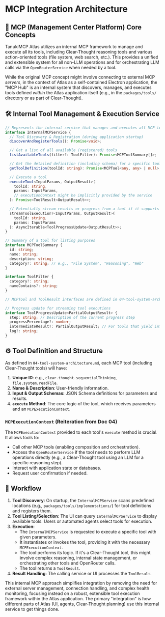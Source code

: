 # MCP Integration Architecture

## 🚀 MCP (Management Center Platform) Core Concepts

TanukiMCP Atlas utilizes an internal MCP framework to manage and execute all its tools, including Clear-Thought reasoning tools and various action-oriented tools (file system, web search, etc.). This provides a unified and extensible system for all non-LLM operations and for orchestrating LLM calls via the `OpenRouterService` when needed by a tool.

While the original MCP concept might involve connecting to external MCP *servers*, in the context of Atlas as a self-contained Electron application, the "MCP Hub" is an internal system that discovers, manages, and executes tools defined *within* the Atlas application itself (e.g., in the `packages/tools/` directory or as part of Clear-Thought).

## 🛠️ Internal Tool Management & Execution Service

```typescript
// Represents the internal service that manages and executes all MCP tools within Atlas
interface InternalMCPService {
  // Tool Discovery & Registration (during application startup)
  discoverAndRegisterTools(): Promise<void>;

  // Get a list of all available (registered) tools
  listAvailableTools(filter?: ToolFilter): Promise<MCPToolSummary[]>;

  // Get the detailed definition (including schema) for a specific tool
  getToolDefinition(toolId: string): Promise<MCPTool<any, any> | null>;

  // Execute a tool
  executeTool<InputParams, OutputResult>(
    toolId: string, 
    params: InputParams, 
    // executionContext might be implicitly provided by the service
  ): Promise<ToolResult<OutputResult>>;

  // Potentially stream results or progress from a tool if it supports it
  streamToolExecution?<InputParams, OutputResult>(
    toolId: string, 
    params: InputParams
  ): AsyncIterable<ToolProgressUpdate<OutputResult>>;
}

// Summary of a tool for listing purposes
interface MCPToolSummary {
  id: string;
  name: string;
  description: string;
  category?: string; // e.g., "File System", "Reasoning", "Web"
}

interface ToolFilter {
  category?: string;
  nameContains?: string;
}

// MCPTool and ToolResult interfaces are defined in 04-tool-system-architecture.md

// Progress update for streaming tool executions
interface ToolProgressUpdate<PartialOutputResult> {
  step: string; // Description of the current progress step
  progressPercentage?: number;
  intermediateResult?: PartialOutputResult; // For tools that yield intermediate data
  log?: string;
}
```

## ⚙️ Tool Definition and Structure

As defined in `04-tool-system-architecture.md`, each MCP tool (including Clear-Thought tools) will have:
1.  **Unique ID**: e.g., `clear.thought.sequentialThinking`, `file.system.readFile`.
2.  **Name & Description**: User-friendly information.
3.  **Input & Output Schemas**: JSON Schema definitions for parameters and results.
4.  **`execute` Method**: The core logic of the tool, which receives parameters and an `MCPExecutionContext`.

### `MCPExecutionContext` (Reiteration from Doc 04)
The `MCPExecutionContext` provided to each tool's `execute` method is crucial. It allows tools to:
-   Call other MCP tools (enabling composition and orchestration).
-   Access the `OpenRouterService` if the tool needs to perform LLM operations directly (e.g., a Clear-Thought tool using an LLM for a specific reasoning step).
-   Interact with application state or databases.
-   Request user confirmation if needed.

## 🔩 Workflow

1.  **Tool Discovery**: On startup, the `InternalMCPService` scans predefined locations (e.g., `packages/tools/implementations/`) for tool definitions and registers them.
2.  **Tool Listing/Selection**: The UI can query `InternalMCPService` to display available tools. Users or automated agents select tools for execution.
3.  **Execution**: 
    *   The `InternalMCPService` is requested to execute a specific tool with given parameters.
    *   It instantiates or invokes the tool, providing it with the necessary `MCPExecutionContext`.
    *   The tool performs its logic. If it's a Clear-Thought tool, this might involve complex reasoning, internal state management, or orchestrating other tools and OpenRouter calls.
    *   The tool returns a `ToolResult`.
4.  **Result Handling**: The calling service or UI processes the `ToolResult`.

This internal MCP approach simplifies integration by removing the need for external server management, connection handling, and complex health monitoring, focusing instead on a robust, extensible tool execution framework within the Atlas application. The primary "integration" is how different parts of Atlas (UI, agents, Clear-Thought planning) use this internal service to get things done.